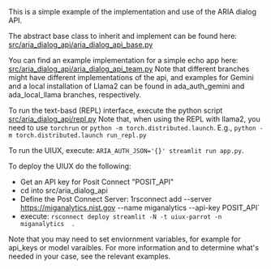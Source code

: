 This is a simple example of the implementation and use of the ARIA dialog API.

The abstract base class to inherit and implement can be found here:
[src/aria_dialog_api/aria_dialog_api_base.py](src/aria_dialog_api/aria_dialog_api_base.py)

You can find an example implementation for a simple echo app here:
[src/aria_dialog_api/aria_dialog_api_team.py](src/aria_dialog_api/aria_dialog_api_team.py)
Note that different branches might have different implementations of the api, and examples 
for Gemini and a local installation of Llama2 can be found in ada_auth_gemini and ada_local_llama
branches, respectively.

To run the text-basd (REPL) interface, execute the python script [src/aria_dialog_api/repl.py](src/aria_dialog_api/repl.py)
Note that, when using the REPL with llama2, you need to use `torchrun` or `python -m torch.distributed.launch`.
E.g., `python -m torch.distributed.launch run_repl.py`

To run the UIUX, execute: `ARIA_AUTH_JSON='{}' streamlit run app.py`.

To deploy the UIUX do the following:
- Get an API key for Posit Connect "POSIT_API"
- cd into src/aria_dialog_api
- Define the Post Connect Server: 1rsconnect add --server https://miganalytics.nist.gov  --name miganalytics --api-key POSIT_API`
- execute: `rsconnect deploy streamlit -N -t uiux-parrot -n miganalytics  .`

Note that you may need to set enviornment variables, for example for api_keys or model varaibles.  For more information and to determine what's needed in your case, see the relevant examples.

